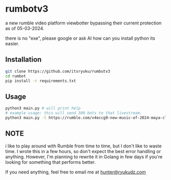 # rumbotv3
a new rumble video platform viewbotter bypassing their current protection as of 05-03-2024.

there is no "exe", please google or ask AI how can you install python its easier.

## Installation

```sh
git clone https://github.com/itsryuku/rumbutv3
cd rumbot
pip install -r requirements.txt
```

## Usage

```sh
python3 main.py # will print help
# example usage: this will send 300 bots to that livestream.
python3 main.py -l https://rumble.com/v4eccg9-new-music-of-2024-maya-clars-music-videos-247.html -b 300
```


## NOTE
i like to play around with Rumble from time to time, but I don't like to waste time. I wrote this in a few hours, so don't expect the best error handling or anything. However, I'm planning to rewrite it in Golang in few days if you're looking for something that performs better.

If you need anything, feel free to email me at hunter@ryukudz.com
